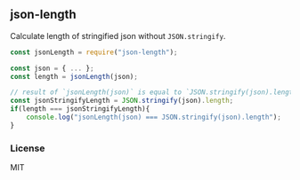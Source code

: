 ## json-length

Calculate length of stringified json without `JSON.stringify`.

``` javascript
const jsonLength = require("json-length");

const json = { ... };
const length = jsonLength(json);

// result of `jsonLength(json)` is equal to `JSON.stringify(json).length`
const jsonStringifyLength = JSON.stringify(json).length;
if(length === jsonStringifyLength){
    console.log("jsonLength(json) === JSON.stringify(json).length");
}
```

### License

MIT